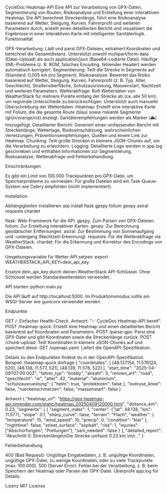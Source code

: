 CycleDoc Heatmap-API
Eine API zur Verarbeitung von GPX-Daten, Segmentierung von Routen, Risikoanalyse und Erstellung einer interaktiven Heatmap. Die API berechnet Streckenlänge, führt eine Risikoanalyse basierend auf Wetter, Steigung, Kurven, Fahrerprofil und weiteren Parametern durch, erstellt einen detaillierten Bericht und visualisiert die Ergebnisse in einer interaktiven Karte mit intelligenter Sanitäterlogik.
Funktionalität

GPX-Verarbeitung: Lädt und parst GPX-Dateien, extrahiert Koordinaten und berechnet die Gesamtdistanz. Unterstützt sowohl multipart/form-data (Datei-Upload) als auch application/json (Base64-codierte Datei). Häufige XML-Probleme (z. B. BOM, falsches Encoding, fehlender Header) werden automatisch korrigiert.
Segmentierung: Teilt die Strecke in Segmente auf (Standard: 0,005 km pro Segment).
Risikoanalyse: Bewertet das Risiko basierend auf Wetter, Steigung, Kurven, Fahrerprofil (z. B. Typ, Alter, Geschlecht), Straßenoberfläche, Schutzausrüstung, Massenstart, Nachtzeit und weiteren Parametern.
Wetterabfrage: Ruft Wetterdaten von WeatherStack für mehrere Punkte entlang der Strecke ab (ca. alle 50 km), um regionale Unterschiede zu berücksichtigen. Unterstützt auch manuelle Überschreibung der Wetterdaten.
Heatmap: Erstellt eine interaktive Karte mit Folium, die die gesamte Route (blau) sowie riskante Segmente (grün/orange/rot) anzeigt. Sanitäterempfehlungen werden als Marker (🚑) hinzugefügt.
Detaillierter Bericht: Generiert einen umfassenden Bericht mit Streckenlänge, Wetterlage, Risikoeinschätzung, wahrscheinlichen Verletzungen, Präventionsempfehlungen, Quellen und einem Link zur Heatmap.
Chunking: Teilt große Strecken in kleinere JSON-Chunks auf, um die Verarbeitung zu erleichtern.
Logging: Detaillierte Logs werden in app.log geschrieben und enthalten Informationen zur Segmentierung, Risikoanalyse, Wetterabfrage und Fehlerbehandlung.

Einschränkungen

Es gibt ein Limit von 100.000 Trackpunkten pro GPX-Datei, um Speicherprobleme zu vermeiden.
Für große Dateien wird ein Task-Queue-System wie Celery empfohlen (nicht implementiert).

Installation

Abhängigkeiten installieren:
pip install flask gpxpy folium geopy astral requests chardet


flask: Web-Framework für die API.
gpxpy: Zum Parsen von GPX-Dateien.
folium: Zur Erstellung interaktiver Karten.
geopy: Zur Berechnung geodätischer Entfernungen.
astral: Zur Bestimmung von Sonnenaufgang und -untergang (Nachtzeit-Erkennung).
requests: Für die Wetterabfrage via WeatherStack.
chardet: Für die Erkennung und Korrektur des Encodings von GPX-Dateien.


Umgebungsvariable für Wetter-API setzen:
export WEATHERSTACK_API_KEY=dein_api_key

Ersetze dein_api_key durch deinen WeatherStack API-Schlüssel. Ohne Schlüssel werden Standardwetterdaten verwendet.

API starten:
python main.py

Die API läuft auf http://localhost:5000. Im Produktionsmodus sollte ein WSGI-Server wie gunicorn verwendet werden.


Endpunkte

GET /: Einfacher Health-Check. Antwort: "✅ CycleDoc Heatmap-API bereit".
POST /heatmap-quick: Erstellt eine Heatmap und einen detaillierten Bericht basierend auf Koordinaten und Parametern.
POST /parse-gpx: Parst eine GPX-Datei und gibt Koordinaten sowie die Streckenlänge zurück.
POST /chunk-upload: Teilt Koordinaten in kleinere JSON-Chunks auf und speichert diese.
GET /openapi.yaml: Liefert die OpenAPI-Spezifikation.

Details zu den Endpunkten findest du in der OpenAPI-Spezifikation.
Beispiel: /heatmap-quick
Anfrage
{
  "coordinates": [
    [48.137154, 11.576124, 520],
    [48.138, 11.577, 521],
    [48.139, 11.578, 522]
  ],
  "start_time": "2025-04-09T07:00:00Z",
  "fahrer_typ": "hobby",
  "anzahl": 5,
  "rennen_art": "road",
  "geschlecht": "w",
  "alter": 42,
  "material": "aluminium",
  "schutzausruestung": {
    "helm": true,
    "protektoren": false
  },
  "overuse_knee": false,
  "rueckenschmerzen": false,
  "massenstart": false
}

Antwort
{
  "heatmap_url": "https://gpx-heatmap-api.onrender.com/static/heatmap_20250409120000.html",
  "distance_km": 0.23,
  "segments": [
    {
      "segment_index": 1,
      "center": {"lat": 48.138, "lon": 11.577},
      "slope": 0.1,
      "sharp_curve": false,
      "terrain": "Flach",
      "weather": {
        "temperature": 15,
        "wind_speed": 10,
        "precip": 0,
        "condition": "klar"
      },
      "nighttime": false,
      "street_surface": "asphalt",
      "risk": 1,
      "injuries": ["Abschürfungen", "Prellungen"],
      "sani_needed": false
    }
  ],
  "detailed_report": "Abschnitt 0: Streckenlänge\nDie Strecke umfasst 0.23 km.\n\n..."
}

Fehlerbehandlung

400 (Bad Request): Ungültige Eingabedaten, z. B. ungültige Koordinaten, ungültige GPX-Datei, zu wenige Koordinaten, oder zu viele Trackpunkte (max. 100.000).
500 (Server Error): Fehler bei der Verarbeitung, z. B. beim Speichern der Heatmap oder Parsen der GPX-Datei. Überprüfe app.log für Details.

Lizenz
MIT License
